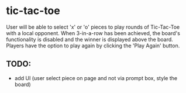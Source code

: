# tic-tac-toe

User will be able to select 'x' or 'o' pieces to play rounds of Tic-Tac-Toe with a local opponent. When 3-in-a-row has been achieved, the board's functionality is disabled and the winner is displayed above the board. Players have the option to play again by clicking the 'Play Again' button.

## TODO:
- add UI (user select piece on page and not via prompt box, style the board)